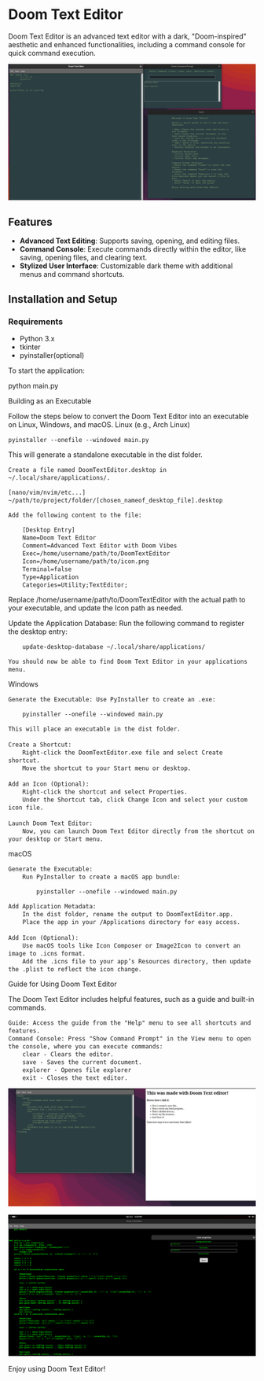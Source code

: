 # Doom Text Editor

Doom Text Editor is an advanced text editor with a dark, "Doom-inspired" aesthetic and enhanced functionalities, including a command console for quick command execution.

![Screenshot of Doom Text Editor](images/doomtext.png)

## Features
- **Advanced Text Editing**: Supports saving, opening, and editing files.
- **Command Console**: Execute commands directly within the editor, like saving, opening files, and clearing text.
- **Stylized User Interface**: Customizable dark theme with additional menus and command shortcuts.

## Installation and Setup

### Requirements
- Python 3.x
- tkinter
- pyinstaller(optional)

To start the application:

python main.py

Building as an Executable

Follow the steps below to convert the Doom Text Editor into an executable on Linux, Windows, and macOS.
Linux (e.g., Arch Linux)


```
pyinstaller --onefile --windowed main.py
```
This will generate a standalone executable in the dist folder.


    Create a file named DoomTextEditor.desktop in ~/.local/share/applications/.

```
[nano/vim/nvim/etc...] ~/path/to/project/folder/[chosen_nameof_desktop_file].desktop
```


    Add the following content to the file:
```
    [Desktop Entry]
    Name=Doom Text Editor
    Comment=Advanced Text Editor with Doom Vibes
    Exec=/home/username/path/to/DoomTextEditor
    Icon=/home/username/path/to/icon.png
    Terminal=false
    Type=Application
    Categories=Utility;TextEditor;
```
Replace /home/username/path/to/DoomTextEditor with the actual path to your executable, and update the Icon path as needed.

Update the Application Database: Run the following command to register the desktop entry:
```
    update-desktop-database ~/.local/share/applications/
```
    You should now be able to find Doom Text Editor in your applications menu.

Windows

    Generate the Executable: Use PyInstaller to create an .exe:
```
    pyinstaller --onefile --windowed main.py
```

    This will place an executable in the dist folder.

    Create a Shortcut:
        Right-click the DoomTextEditor.exe file and select Create shortcut.
        Move the shortcut to your Start menu or desktop.

    Add an Icon (Optional):
        Right-click the shortcut and select Properties.
        Under the Shortcut tab, click Change Icon and select your custom icon file.

    Launch Doom Text Editor:
        Now, you can launch Doom Text Editor directly from the shortcut on your desktop or Start menu.

macOS

    Generate the Executable:
        Run PyInstaller to create a macOS app bundle:

```
        pyinstaller --onefile --windowed main.py
```

    Add Application Metadata:
        In the dist folder, rename the output to DoomTextEditor.app.
        Place the app in your /Applications directory for easy access.

    Add Icon (Optional):
        Use macOS tools like Icon Composer or Image2Icon to convert an image to .icns format.
        Add the .icns file to your app’s Resources directory, then update the .plist to reflect the icon change.

Guide for Using Doom Text Editor

The Doom Text Editor includes helpful features, such as a guide and built-in commands.

    Guide: Access the guide from the "Help" menu to see all shortcuts and features.
    Command Console: Press "Show Command Prompt" in the View menu to open the console, where you can execute commands:
        clear - Clears the editor.
        save - Saves the current document.
        explorer - Openes file explorer
        exit - Closes the text editor.

![Screenshot of Doom Text Editor](images/examp1.png)

![Screenshot of Doom Text Editor](images/color_properties_demo.png)

Enjoy using Doom Text Editor!
